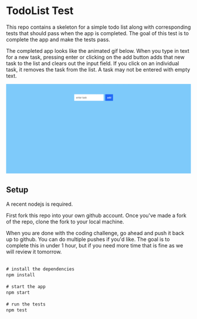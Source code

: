 # TodoList Test

This repo contains a skeleton for a simple todo list along with corresponding tests that should pass when the app is completed. The goal of this test is to complete the app and make the tests pass.

The completed app looks like the animated gif below. When you type in text for a new task, pressing enter or clicking on the add button adds that new task to the list and clears out the input field. If you click on an individual task, it removes the task from the list. A task may not be entered with empty text.

![](kDynGl7zZ5.gif)

## Setup

A recent nodejs is required.

First fork this repo into your own github account. Once you've made a fork of the repo, clone the fork to your local machine.

When you are done with the coding challenge, go ahead and push it back up to github. You can do multiple pushes if you'd like. The goal is to complete this in under 1 hour, but if you need more time that is fine as we will review it tomorrow.

```

# install the dependencies
npm install

# start the app
npm start

# run the tests
npm test
```

